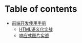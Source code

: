 # Table of contents

* [前端开发使用手册](README.md)
  * [HTML语义化实战](qian-duan-kai-fa-shi-yong-shou-ce/html-yu-yi-hua-shi-zhan.md)
  * [响应式图片实战](qian-duan-kai-fa-shi-yong-shou-ce/xiang-ying-shi-tu-pian-shi-zhan.md)

